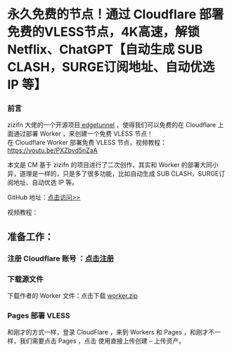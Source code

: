 # 永久免费的节点！通过 Cloudflare 部署免费的VLESS节点，4K高速，解锁Netflix、ChatGPT【自动生成 SUB CLASH，SURGE订阅地址、自动优选 IP 等】

### 前言

zizifn 大佬的一个开源项目[ edgetunnel](https://github.com/zizifn/edgetunnel) ，使得我们可以免费的在 Cloudflare 上面通过部署 Worker ，来创建一个免费 VLESS 节点！  
在 Cloudflare Worker 部署免费 VLESS 节点，视频教程：https://youtu.be/PXZbvd5nZaA

本文是 CM 基于 zizifn 的项目进行了二次创作，其实和 Worker 的部署大同小异，道理是一样的，只是多了很多功能，比如自动生成 SUB CLASH，SURGE订阅地址、自动优选 IP 等。

GitHub 地址：[点击访问>> ](https://github.com/cmliu/edgetunnel)

视频教程：

## 准备工作：

### **注册 Cloudflare 账号** ：[点击注册](https://dash.cloudflare.com/1fd6ef1f052a191089c7a5628aa6f5a7)

### 下载源文件
下载作者的 Worker 文件：点击下载 [worker.zip](https://raw.githubusercontent.com/cmliu/edgetunnel/main/worker.zip)

### Pages 部署 VLESS
和刚才的方式一样，登录 CloudFlare ，来到 Workers 和 Pages ，和刚才不一样，我们需要点击 Pages ，点击 使用直接上传创建 – 上传资产。

